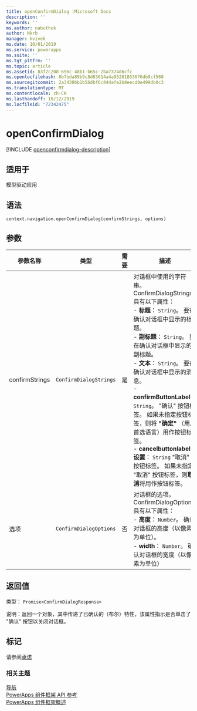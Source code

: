 ```yaml
---
title: openConfirmDialog |Microsoft Docs
description: ''
keywords: ''
ms.author: nabuthuk
author: Nkrb
manager: kvivek
ms.date: 10/01/2019
ms.service: powerapps
ms.suite: ''
ms.tgt_pltfrm: ''
ms.topic: article
ms.assetid: 83f2c208-696c-48b1-b65c-2ba7374d6cfc
ms.openlocfilehash: 8b7bda89b9c8d83614a4a95281853676db9cf568
ms.sourcegitcommit: 2a3430bb1b56dbf6c444afe2b8eecd0e499db0c3
ms.translationtype: MT
ms.contentlocale: zh-CN
ms.lasthandoff: 10/12/2019
ms.locfileid: "72342475"
---
```

# <a name="openconfirmdialog"></a>openConfirmDialog

[!INCLUDE [openconfirmdialog-description](includes/openconfirmdialog-description.md)]

## <a name="available-for"></a>适用于 

模型驱动应用

## <a name="syntax"></a>语法

`context.navigation.openConfirmDialog(confirmStrings, options)`

## <a name="parameters"></a>参数

| 参数名称|类型|需要|描述|
| ------------- |----|--------|-----------|
|confirmStrings|`ConfirmDialogStrings`|是|对话框中使用的字符串。 ConfirmDialogStrings 具有以下属性：<br/>- **标题**： `String`。 要在确认对话框中显示的标题。 <br/>- **副标题**： `String`。 要在确认对话框中显示的副标题。<br/>- **文本**： `String`。 要在确认对话框中显示的消息。<br/>- **confirmButtonLabel**： `String`。 "确认" 按钮标签。 如果未指定按钮标签，则将 **"确定"** （用户首选语言）用作按钮标签。<br/>- **cancelbuttonlabel 设置**： `String` "取消" 按钮标签。 如果未指定 "取消" 按钮标签，则**取消**将用作按钮标签。|
|选项|`ConfirmDialogOptions`|否|对话框的选项。 ConfirmDialogOptions 具有以下属性：<br/>- **高度**： `Number`。 确认对话框的高度（以像素为单位）。 <br/>- **width**： `Number`。 确认对话框的宽度（以像素为单位）|

## <a name="return-value"></a>返回值

类型： `Promise<ConfirmDialogResponse>`

说明：返回一个对象，其中传递了已确认的（布尔）特性，该属性指示是否单击了 "确认" 按钮以关闭对话框。

## <a name="remarks"></a>标记

请参阅[承诺](https://developer.mozilla.org/docs/Web/JavaScript/reference/Global_Objects/Promise) 


### <a name="related-topics"></a>相关主题

[导航](../navigation.md)<br/>
[PowerApps 组件框架 API 参考](../../reference/index.md)<br/>
[PowerApps 组件框架概述](../../overview.md)